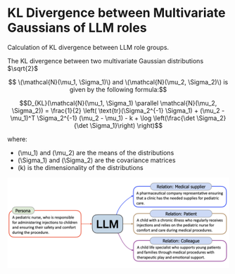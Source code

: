 # KL Divergence between Multivariate Gaussians of LLM roles

Calculation of KL divergence between LLM role groups.

The KL divergence between two multivariate Gaussian distributions $`\sqrt{2}`$
```math
 \(\mathcal{N}(\mu_1, \Sigma_1)\) and \(\mathcal{N}(\mu_2, \Sigma_2)\) is given by the following formula:
```

```math
D_{KL}(\mathcal{N}(\mu_1, \Sigma_1) \parallel \mathcal{N}(\mu_2, \Sigma_2)) =
\frac{1}{2} \left( \text{tr}(\Sigma_2^{-1} \Sigma_1) + (\mu_2 - \mu_1)^T \Sigma_2^{-1} (\mu_2 - \mu_1) - k + \log \left(\frac{\det \Sigma_2}{\det \Sigma_1}\right) \right)
```

where:
- \(\mu_1\) and \(\mu_2\) are the means of the distributions
- \(\Sigma_1\) and \(\Sigma_2\) are the covariance matrices
- \(k\) is the dimensionality of the distributions



![llm-condition](personahub-pipe.png)
